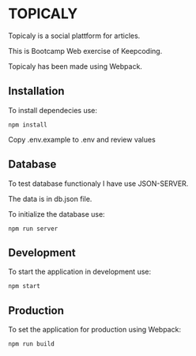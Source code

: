 # TOPICALY


Topicaly is a social plattform for articles.

This is  Bootcamp Web exercise of Keepcoding.

Topicaly has been made using Webpack.


## Installation

To install dependecies use:
```shell
npm install
```
Copy .env.example to .env and review values


## Database

To test database functionaly I have use JSON-SERVER.

The data is in db.json file.

To initialize the database use:
```shell
npm run server
```


## Development

To start the application in development use:

```shell
npm start
```

## Production

To set the application for production using Webpack:

```shell
npm run build
```






